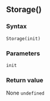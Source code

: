 ## Storage()

### Syntax
```
Storage(init)
```

### Parameters
<dl>
    <dt><code>init</code></dt>
</dl>

### Return value

<dl>
    <dt>None <code>undefined</code></dt>
</dl>


